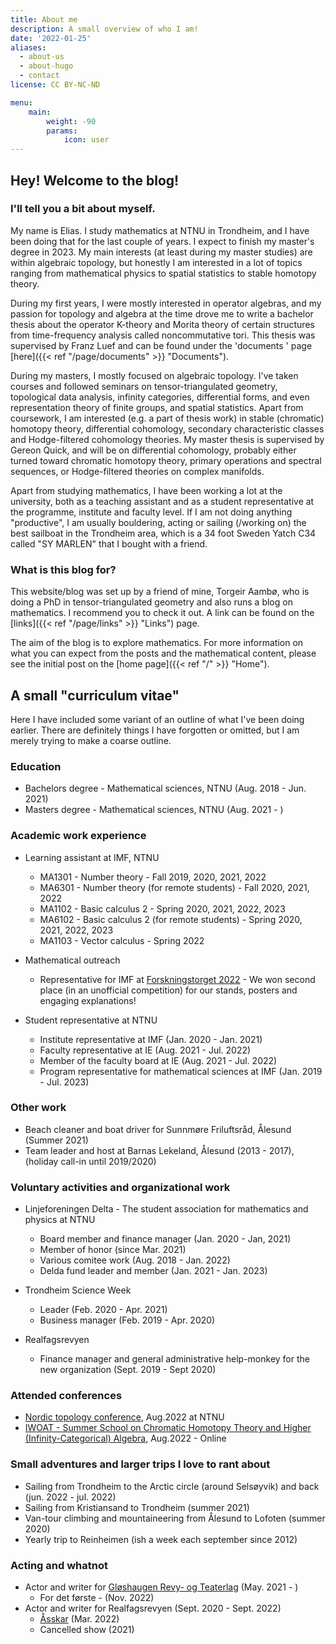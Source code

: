 ```yaml
---
title: About me
description: A small overview of who I am!
date: '2022-01-25'
aliases:
  - about-us
  - about-hugo
  - contact
license: CC BY-NC-ND

menu:
    main: 
        weight: -90
        params:
            icon: user
---
```


## Hey! Welcome to the blog!

### I'll tell you a bit about myself.

My name is Elias. I study mathematics at NTNU in Trondheim, and I have been doing that for the last couple of years. 
I expect to finish my master's degree in 2023. 
My main interests (at least during my master studies) are within algebraic topology, but honestly I am interested in a lot of topics ranging from mathematical physics to spatial statistics to stable homotopy theory.

During my first years, I were mostly interested in operator algebras, and my passion for topology and algebra at the time drove me to write a bachelor thesis about 
the operator K-theory and Morita theory of certain structures from time-frequency analysis called noncommutative tori. 
This thesis was supervised by Franz Luef and can be found under the 'documents ' page [here]({{< ref "/page/documents" >}} "Documents").

During my masters, I mostly focused on algebraic topology. I've taken courses and followed seminars on tensor-triangulated geometry, topological data analysis, infinity categories, differential forms, and even representation theory of finite groups, and spatial statistics. Apart from coursework, I am interested (e.g. a part of thesis work) in stable (chromatic) homotopy theory, differential cohomology, secondary characteristic classes and Hodge-filtered cohomology theories.
My master thesis is supervised by Gereon Quick, and will be on differential cohomology, probably either turned toward chromatic homotopy theory, primary operations and spectral sequences, or Hodge-filtered theories on complex manifolds. 

Apart from studying mathematics, I have been working a lot at the university, both as a teaching assistant and as a student representative at the programme, institute and faculty level.
If I am not doing anything "productive", I am usually bouldering, acting or sailing (/working on) the best sailboat in the Trondheim area, which is a 34 foot Sweden Yatch C34 called "SY MARLEN" that I bought with a friend.


### What is this blog for? 
This website/blog was set up by a friend of mine, Torgeir Aambø, who is doing a PhD in tensor-triangulated geometry and also runs a blog on mathematics. I recommend you to check it out. A link can be found on the [links]({{< ref "/page/links" >}} "Links") page.

The aim of the blog is to explore mathematics. For more information on what you can expect from the posts and the mathematical content, please see the initial post on the [home page]({{< ref "/" >}} "Home").


## A small "curriculum vitae"

Here I have included some variant of an outline of what I've been doing earlier. 
There are definitely things I have forgotten or omitted, but I am merely trying to make a coarse outline.

### Education
- Bachelors degree - Mathematical sciences, NTNU (Aug. 2018 - Jun. 2021)
- Masters degree - Mathematical sciences, NTNU (Aug. 2021 - )

### Academic work experience
- Learning assistant at IMF, NTNU
  - MA1301 - Number theory - Fall 2019, 2020, 2021, 2022
  - MA6301 - Number theory (for remote students) - Fall 2020, 2021, 2022
  - MA1102 - Basic calculus 2 - Spring 2020, 2021, 2022, 2023
  - MA6102 - Basic calculus 2 (for remote students) - Spring 2020, 2021, 2022, 2023
  - MA1103 - Vector calculus - Spring 2022

- Mathematical outreach
  - Representative for IMF at [Forskningstorget 2022](https://www.ntnu.no/forskningsdagene/torget) - We won second place (in an unofficial competition) for our stands, posters and engaging explanations! 

- Student representative at NTNU
  - Institute representative at IMF (Jan. 2020 - Jan. 2021)
  - Faculty representative at IE (Aug. 2021 - Jul. 2022)
  - Member of the faculty board at IE (Aug. 2021 - Jul. 2022)
  - Program representative for mathematical sciences at IMF (Jan. 2019 - Jul. 2023)

### Other work
- Beach cleaner and boat driver for Sunnmøre Friluftsråd, Ålesund (Summer 2021)
- Team leader and host at Barnas Lekeland, Ålesund (2013 - 2017), (holiday call-in until 2019/2020)

### Voluntary activities and organizational work
- Linjeforeningen Delta - The student association for mathematics and physics at NTNU
  - Board member and finance manager (Jan. 2020 - Jan, 2021)
  - Member of honor (since Mar. 2021)
  - Various comitee work (Aug. 2018 - Jan. 2022)
  - Delda fund leader and member (Jan. 2021 - Jan. 2023)

- Trondheim Science Week
  - Leader (Feb. 2020 - Apr. 2021)
  - Business manager (Feb. 2019 - Apr. 2020)

- Realfagsrevyen
  - Finance manager and general administrative help-monkey for the new organization (Sept. 2019 - Sept 2020)

### Attended conferences
- [Nordic topology conference](https://folk.ntnu.no/drewkh/nordic.html), Aug.2022 at NTNU
- [IWOAT - Summer School on Chromatic Homotopy Theory and Higher (Infinity-Categorical) Algebra](https://iwoat.github.io/), Aug.2022 - Online

### Small adventures and larger trips I love to rant about
- Sailing from Trondheim to the Arctic circle (around Selsøyvik) and back (jun. 2022 - jul. 2022)
- Sailing from Kristiansand to Trondheim (summer 2021)
- Van-tour climbing and mountaineering from Ålesund to Lofoten (summer 2020)
- Yearly trip to Reinheimen (ish a week each september since 2012)


### Acting and whatnot
- Actor and writer for [Gløshaugen Revy- og Teaterlag](https://www.facebook.com/glosrevyteater/) (May. 2021 - )
  - For det første - (Nov. 2022)
- Actor and writer for Realfagsrevyen (Sept. 2020 - Sept. 2022)
  - [Åsskar](https://underdusken.no/anmeldelse-revy/verdens-mest-joviale-oscarutdeling/302545) (Mar. 2022)
  - Cancelled show (2021)
